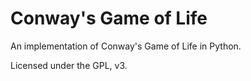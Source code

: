 # Conway's Game of Life

An implementation of Conway's Game of Life in Python.

Licensed under the GPL, v3.
